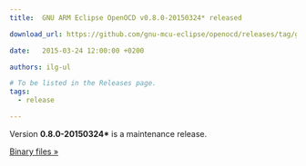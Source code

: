 ```yaml
---
title:  GNU ARM Eclipse OpenOCD v0.8.0-20150324* released

download_url: https://github.com/gnu-mcu-eclipse/openocd/releases/tag/gae-0.8.0-20150324

date:   2015-03-24 12:00:00 +0200

authors: ilg-ul

# To be listed in the Releases page.
tags:
  - release

---
```


Version **0.8.0-20150324\*** is a maintenance release.

<!-- truncate -->

<a href={frontMatter.download_url}>Binary files »</a>

